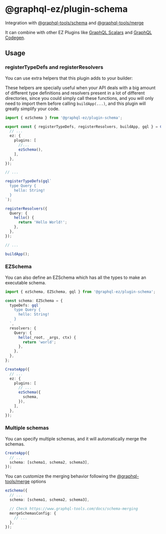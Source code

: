 # @graphql-ez/plugin-schema

Integration with [@graphql-tools/schema](https://www.graphql-tools.com/docs/generate-schema/) and [@graphql-tools/merge](https://www.npmjs.com/package/@graphql-tools/merge)

It can combine with other EZ Plugins like [GraphQL Scalars](https://www.graphql-ez.com/plugins/graphql-scalars) and [GraphQL Codegen](https://www.graphql-ez.com/plugins/graphql-scalars).

## Usage

### registerTypeDefs and registerResolvers

You can use extra helpers that this plugin adds to your builder:

These helpers are specially useful when your API deals with a big amount of different type definitions and resolvers present in a lot of different directories, since you could simply call these functions, and you will only need to import them before calling `buildApp(...)`, and this plugin will greatly simplify your code.

```ts
import { ezSchema } from '@graphql-ez/plugin-schema';

export const { registerTypeDefs, registerResolvers, buildApp, gql } = CreateApp({
  // ...
  ez: {
    plugins: [
      //...
      ezSchema(),
    ],
  },
});

// ...

registerTypeDefs(gql`
  type Query {
    hello: String!
  }
`);

registerResolvers({
  Query: {
    hello() {
      return 'Hello World!';
    },
  },
});

// ...

buildApp();
```

### EZSchema

You can also define an EZSchema which has all the types to make an executable schema.

```ts
import { ezSchema, EZSchema, gql } from '@graphql-ez/plugin-schema';

const schema: EZSchema = {
  typeDefs: gql`
    type Query {
      hello: String!
    }
  `,
  resolvers: {
    Query: {
      hello(_root, _args, ctx) {
        return 'world';
      },
    },
  },
};

CreateApp({
  // ...
  ez: {
    plugins: [
      // ...
      ezSchema({
        schema,
      }),
    ],
  },
});
```

### Multiple schemas

You can specify multiple schemas, and it will automatically merge the schemas.

```ts
CreateApp({
  // ...
  schema: [schema1, schema2, schema3],
});
```

You can customize the merging behavior following the [@graphql-tools/merge](https://www.graphql-tools.com/docs/schema-merging) options

```ts
ezSchema({
  // ...
  schema: [schema1, schema2, schema3],

  // Check https://www.graphql-tools.com/docs/schema-merging
  mergeSchemasConfig: {
    // ...
  },
});
```
